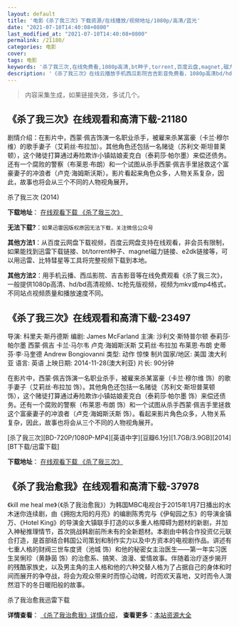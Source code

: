 ```yaml
---
layout: default
title: '电影《杀了我三次》下载资源/在线播放/视频地址/1080p/高清/蓝光'
date: "2021-07-10T14:40:08+0800"
last_modified_at: "2021-07-10T14:40:08+0800"
permalink: /21180/
categories: 电影
cover:
tags: 电影
keywords: '杀了我三次,在线免费看,1080p高清,bt种子,torrent,百度云盘,magnet,磁力链,迅雷下载资源'
description: '《杀了我三次》在线云播放手机西瓜影院吉吉影音免费看，1080p高清bd/hd未删减完整版和tc抢先枪版，mkv/mp4格式，附带bt/torrent种子、magnet/磁力链、百度云盘、网盘资源迅雷下载链接'
---
```


>内容采集生成，如果链接失效，多试几个。


## 《杀了我三次》在线观看和高清下载-21180

剧情介绍：在影片中，西蒙·佩吉饰演一名职业杀手，被雇来杀某富豪（卡兰·穆尔维）的歌手妻子（艾莉丝·布拉加）。其他角色还包括一名赌徒（苏利文·斯坦普莱顿），这个赌徒打算通过寿险欺诈小镇姑娘麦克白（泰莉莎·帕尔墨）来偿还债务。还有一个腐败的警察（布莱恩·布朗）和一个试图从杀手西蒙·佩吉手里拯救这个富豪妻子的冲浪者（卢克·海姆斯沃斯）。影片看起来角色众多，人物关系复杂，因此，故事也将会从三个不同的人物视角展开。


杀了我三次 (2014)

**下载地址**： [在线观看下载 《杀了我三次》](https://www.btbtdy.me/btdy/dy629.html) 


**无法下载?**：`如果迅雷因版权原因无法下载，关注微信公众号 `

**其他方法1**：从百度云网盘下载视频，百度云网盘支持在线观看，非会员有限制，如果能找到迅雷下载链接、bt/torrent种子、magnet磁力链接、e2dk链接等，可以用迅雷、比特彗星等工具将完整视频下载到本地。

**其他方法2**：用手机云播、西瓜影院、吉吉影音等在线免费观看《杀了我三次》，一般提供1080p高清、hd/bd高清视频、tc抢先版视频，视频为mkv或mp4格式，不同站点视频质量和播放速度不同。


## 《杀了我三次》在线观看和高清下载-23497

导演: 科里夫·斯丹德斯 编剧: James McFarland 主演: 沙利文·斯特普尔顿 泰莉莎·帕尔墨 西蒙·佩吉 卡兰·马尔韦 卢克·海姆斯沃斯 艾莉丝·布拉加 布莱恩·布朗 史蒂芬·李·马奎德 Andrew Bongiovanni 类型: 动作 惊悚 制片国家/地区: 美国 澳大利亚 语言: 英语 上映日期: 2014-11-28(澳大利亚) 片长: 90分钟

在影片中，西蒙·佩吉饰演一名职业杀手，被雇来杀某富豪（卡兰·穆尔维 饰）的歌手妻子（艾莉丝·布拉加 饰）。其他角色还包括一名赌徒（苏利文·斯坦普莱顿 饰），这个赌徒打算通过寿险欺诈小镇姑娘麦克白（泰莉莎·帕尔墨 饰）来偿还债务。还有一个腐败的警察（布莱恩·布朗 饰）和一个试图从杀手西蒙·佩吉手里拯救这个富豪妻子的冲浪者（卢克·海姆斯沃斯 饰）。看起来影片角色众多，人物关系复杂，因此，故事也将会从三个不同的人物视角展开。


[杀了我三次][BD-720P/1080P-MP4][英语中字][豆瓣6.1分][1.7GB/3.9GB][2014][BT下载/迅雷下载]

**下载地址**： [在线观看下载 《杀了我三次》](https://www.btdx8.com/torrent/the_youth_2014-2.html) 


## 《杀了我治愈我》在线观看和高清下载-37978

《kill me heal me》（《杀了我治愈我》）为韩国MBC电视台于2015年1月7日播出的水木迷你连续剧，由《拥抱太阳的月亮》的编剧陈秀完与《伊甸园之东》的导演金镇万、《Hotel King》的导演金大镇联手打造的以多重人格障碍为题材的新剧，并加入神秘推理情节，首次挑战韩剧前所未有的全新题材。本剧由中韩合作投资亿元联合打造，是首部结合韩国公司策划和制作实力以及中方资本的电视剧作品。讲述有七重人格的财阀三世车度贤（池城 饰）和他的秘密女主治医生——第一年实习医生吴悧珍（黄静茵 饰）的治愈系、搞笑、浪漫、爱情故事。伴随着治疗逐步揭开的残酷家族史，以及男主角的主人格和他的六种交替人格为了占据自己的身体和时间而展开的争夺战，将会为观众带来时而惊心动魄，时而欢天喜地，又时而令人潸然泪下的冬日暖阳般的故事。


杀了我治愈我迅雷下载

**详情查看**： [《杀了我治愈我》详情介绍](/movie/37978/)， **查看更多**：[本站资源大全](/movie/t/all/)

